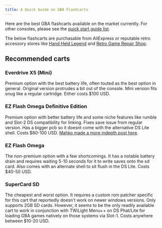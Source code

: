 ```yaml
---
title: A Quick Guide on GBA Flashcarts
---
```


Here are the best GBA flashcarts available on the market currently. For other consoles, please see the [quick start guide list](index.html).

The below flashcarts are purchasable from AliExpress or reputable retro accessory stores like [Hand Held Legend](https://handheldlegend.com) and [Retro Game Repair Shop](https://retrogamerepairshop.com).

## Recommended carts
### Everdrive X5 (Mini)
Premium option with the best battery life, often touted as the best option in general. Original version protrudes a bit out of the console. Mini version fits snug like a regular cartridge. Either costs $100 USD.

### EZ Flash Omega Definitive Edition
Premium option with better battery life and some niche features like rumble and Slot-2 DS compatibility for linking. Fixes save issue from regular version. Has a bigger pcb so it doesnt come with the alternative DS Lite shell. Costs $80-100 USD. [Mahko made a more indepth post here](https://www.reddit.com/r/Gameboy/comments/kv9y87/after_playing_with_the_new_ezflash_omega/).

### EZ Flash Omega
The non-premium option with a few shortcomings. It has a notable battery drain and requires waiting 5-10 seconds for it to write saves onto the sd card. Also comes with an alternate shell to sit flush in the DS Lite. Costs $40-50 USD.

### SuperCard SD
The cheapest and worst option. It requires a custom rom patcher specific for this cart that reportedly doesn't work on newer windows versions. Only supports 2GB SD cards. However, it seems to be the only readily available cart to work in conjunction with TWiLight Menu++ on DS Phat/Lite for loading GBA games natively on those systems via Slot-1. Costs anywhere between $10-20 USD.

